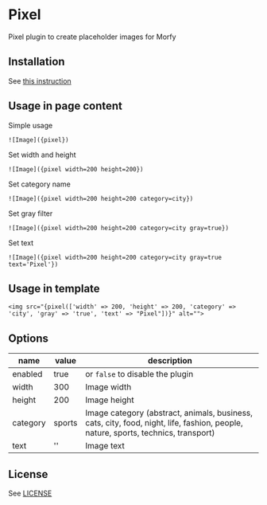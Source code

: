 # Pixel
Pixel plugin to create placeholder images for Morfy

## Installation
See [this instruction](http://morfy.org/documentation/plugins/plugins-installation)

## Usage in page content

Simple usage

```
![Image]({pixel})
```

Set width and height

```
![Image]({pixel width=200 height=200})
```

Set category name

```
![Image]({pixel width=200 height=200 category=city})
```

Set gray filter

```
![Image]({pixel width=200 height=200 category=city gray=true})
```

Set text

```
![Image]({pixel width=200 height=200 category=city gray=true text='Pixel'})
```

## Usage in template
```smarty
<img src="{pixel(['width' => 200, 'height' => 200, 'category' => 'city', 'gray' => 'true', 'text' => "Pixel"])}" alt="">
```

## Options

| name  | value | description |
|---|---|---|
| enabled | true | or `false` to disable the plugin |
| width | 300 | Image width |
| height | 200 | Image height |
| category | sports | Image category (abstract, animals, business, cats, city, food, night, life, fashion, people, nature, sports, technics, transport) |
| text | '' | Image text |

## License
See [LICENSE](https://github.com/morfy-cms/morfy-plugin-pixel/blob/master/LICENSE)

